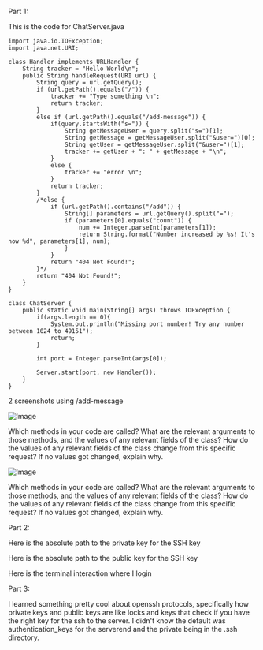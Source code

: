 Part 1:

This is the code for ChatServer.java

```
import java.io.IOException;
import java.net.URI;

class Handler implements URLHandler {
    String tracker = "Hello World\n";
    public String handleRequest(URI url) {
        String query = url.getQuery();
        if (url.getPath().equals("/")) {
            tracker += "Type something \n";
            return tracker;
        } 
        else if (url.getPath().equals("/add-message")) {
            if(query.startsWith("s=")) {
                String getMessageUser = query.split("s=")[1];
                String getMessage = getMessageUser.split("&user=")[0];
                String getUser = getMessageUser.split("&user=")[1]; 
                tracker += getUser + ": " + getMessage + "\n";
            }
            else {
                tracker += "error \n";
            }
            return tracker;
        } 
        /*else {
            if (url.getPath().contains("/add")) {
                String[] parameters = url.getQuery().split("=");
                if (parameters[0].equals("count")) {
                    num += Integer.parseInt(parameters[1]);
                    return String.format("Number increased by %s! It's now %d", parameters[1], num);
                }
            }
            return "404 Not Found!";
        }*/
        return "404 Not Found!";
    }
}

class ChatServer {
    public static void main(String[] args) throws IOException {
        if(args.length == 0){
            System.out.println("Missing port number! Try any number between 1024 to 49151");
            return;
        }

        int port = Integer.parseInt(args[0]);

        Server.start(port, new Handler());
    }
}
```
2 screenshots using /add-message

![Image](https://alainzhangstudent.github.io/cse-15L-wi22/labreport1folder/ls.png)


Which methods in your code are called?
What are the relevant arguments to those methods, and the values of any relevant fields of the class?
How do the values of any relevant fields of the class change from this specific request? If no values got changed, explain why.


![Image](https://alainzhangstudent.github.io/cse-15L-wi22/labreport1folder/ls.png)


Which methods in your code are called?
What are the relevant arguments to those methods, and the values of any relevant fields of the class?
How do the values of any relevant fields of the class change from this specific request? If no values got changed, explain why.

Part 2:

Here is the absolute path to the private key for the SSH key

Here is the absolute path to the public key for the SSH key

Here is the terminal interaction where I login


Part 3:

I learned something pretty cool about openssh protocols, specifically how private keys and public keys are like locks and keys that check if you have the right key for the ssh to the server. I didn't know the default was authentication_keys for the serverend and the private being in the .ssh directory.

